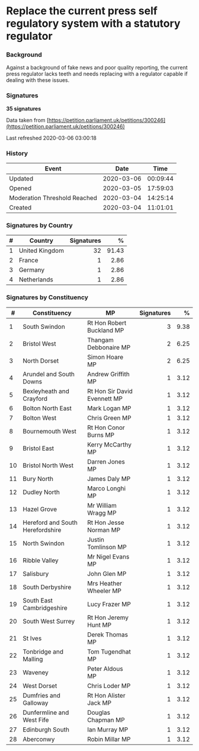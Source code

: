 # Replace the current press self regulatory system with a statutory regulator

### Background

Against a background of fake news and poor quality reporting, the current press regulator lacks teeth and needs replacing with a regulator capable if dealing with these issues.

### Signatures

**35 signatures**

Data taken from [https://petition.parliament.uk/petitions/300246](https://petition.parliament.uk/petitions/300246)

Last refreshed 2020-03-06 03:00:18

### History

| Event | Date | Time |
| - | - | - |
| Updated | 2020-03-06 | 00:09:44 |
| Opened | 2020-03-05 | 17:59:03 |
| Moderation Threshold Reached | 2020-03-04 | 14:25:14 |
| Created | 2020-03-04 | 11:01:01 |

### Signatures by Country

| # | Country | Signatures | % |
| - | - | -: | -: |
| 1 | United Kingdom | 32 | 91.43 |
| 2 | France | 1 | 2.86 |
| 3 | Germany | 1 | 2.86 |
| 4 | Netherlands | 1 | 2.86 |

### Signatures by Constituency

| # | Constituency | MP | Signatures | % |
| - | - | - | -: | -: |
| 1 | South Swindon | Rt Hon Robert Buckland MP | 3 | 9.38 |
| 2 | Bristol West | Thangam Debbonaire MP | 2 | 6.25 |
| 3 | North Dorset | Simon Hoare MP | 2 | 6.25 |
| 4 | Arundel and South Downs | Andrew Griffith MP | 1 | 3.12 |
| 5 | Bexleyheath and Crayford | Rt Hon Sir David Evennett MP | 1 | 3.12 |
| 6 | Bolton North East | Mark Logan MP | 1 | 3.12 |
| 7 | Bolton West | Chris Green MP | 1 | 3.12 |
| 8 | Bournemouth West | Rt Hon Conor Burns MP | 1 | 3.12 |
| 9 | Bristol East | Kerry McCarthy MP | 1 | 3.12 |
| 10 | Bristol North West | Darren Jones MP | 1 | 3.12 |
| 11 | Bury North | James Daly MP | 1 | 3.12 |
| 12 | Dudley North | Marco Longhi MP | 1 | 3.12 |
| 13 | Hazel Grove | Mr William Wragg MP | 1 | 3.12 |
| 14 | Hereford and South Herefordshire | Rt Hon Jesse Norman MP | 1 | 3.12 |
| 15 | North Swindon | Justin Tomlinson MP | 1 | 3.12 |
| 16 | Ribble Valley | Mr Nigel Evans MP | 1 | 3.12 |
| 17 | Salisbury | John Glen MP | 1 | 3.12 |
| 18 | South Derbyshire | Mrs Heather Wheeler MP | 1 | 3.12 |
| 19 | South East Cambridgeshire | Lucy Frazer MP | 1 | 3.12 |
| 20 | South West Surrey | Rt Hon Jeremy Hunt MP | 1 | 3.12 |
| 21 | St Ives | Derek Thomas MP | 1 | 3.12 |
| 22 | Tonbridge and Malling | Tom Tugendhat MP | 1 | 3.12 |
| 23 | Waveney | Peter Aldous MP | 1 | 3.12 |
| 24 | West Dorset | Chris Loder MP | 1 | 3.12 |
| 25 | Dumfries and Galloway | Rt Hon Alister Jack MP | 1 | 3.12 |
| 26 | Dunfermline and West Fife | Douglas Chapman MP | 1 | 3.12 |
| 27 | Edinburgh South | Ian Murray MP | 1 | 3.12 |
| 28 | Aberconwy | Robin Millar MP | 1 | 3.12 |
